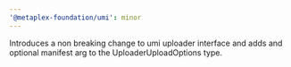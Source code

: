 ```yaml
---
'@metaplex-foundation/umi': minor
---
```


Introduces a non breaking change to umi uploader interface and adds and optional manifest arg to the UploaderUploadOptions type.
